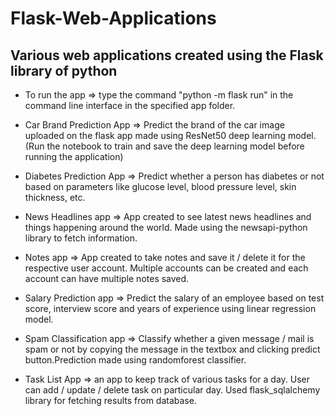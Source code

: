 # Flask-Web-Applications

## Various web applications created using the Flask library of python

- To run the app => type the command "python -m flask run" in the command line interface in the specified app folder.

- Car Brand Prediction App => Predict the brand of the car image uploaded on the flask app made using ResNet50 deep learning model. (Run the notebook to train and save the deep learning model before running the application)
- Diabetes Prediction App => Predict whether a person has diabetes or not based on parameters like glucose level, blood pressure level, skin thickness, etc.
- News Headlines app => App created to see latest news headlines and things happening around the world. Made using the newsapi-python library to fetch information.
- Notes app => App created to take notes and save it / delete it for the respective user account. Multiple accounts can be created and each account can have multiple notes saved.
- Salary Prediction app => Predict the salary of an employee based on test score, interview score and years of experience using linear regression model.
- Spam Classification app => Classify whether a given message / mail is spam or not by copying the message in the textbox and clicking predict button.Prediction made using randomforest classifier.
- Task List App => an app to keep track of various tasks for a day. User can add / update / delete task on particular day. Used flask_sqlalchemy library for fetching results from database.
